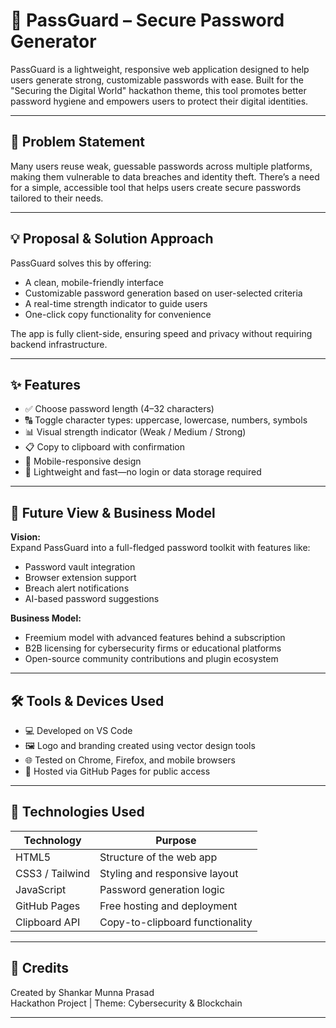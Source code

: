 # 🔐 PassGuard – Secure Password Generator

PassGuard is a lightweight, responsive web application designed to help users generate strong, customizable passwords with ease. Built for the "Securing the Digital World" hackathon theme, this tool promotes better password hygiene and empowers users to protect their digital identities.

---

## 🧠 Problem Statement

Many users reuse weak, guessable passwords across multiple platforms, making them vulnerable to data breaches and identity theft. There’s a need for a simple, accessible tool that helps users create secure passwords tailored to their needs. 

---

## 💡 Proposal & Solution Approach

PassGuard solves this by offering:
- A clean, mobile-friendly interface
- Customizable password generation based on user-selected criteria
- A real-time strength indicator to guide users
- One-click copy functionality for convenience

The app is fully client-side, ensuring speed and privacy without requiring backend infrastructure.

---

## ✨ Features

- ✅ Choose password length (4–32 characters)
- 🔠 Toggle character types: uppercase, lowercase, numbers, symbols
- 📊 Visual strength indicator (Weak / Medium / Strong)
- 📋 Copy to clipboard with confirmation
- 📱 Mobile-responsive design
- 💾 Lightweight and fast—no login or data storage required

---

## 🚀 Future View & Business Model

**Vision:**  
Expand PassGuard into a full-fledged password toolkit with features like:
- Password vault integration
- Browser extension support
- Breach alert notifications
- AI-based password suggestions

**Business Model:**  
- Freemium model with advanced features behind a subscription
- B2B licensing for cybersecurity firms or educational platforms
- Open-source community contributions and plugin ecosystem

---

## 🛠️ Tools & Devices Used

- 💻 Developed on VS Code
- 🖼️ Logo and branding created using vector design tools
- 🌐 Tested on Chrome, Firefox, and mobile browsers
- 📁 Hosted via GitHub Pages for public access

---

## 🧪 Technologies Used

| Technology     | Purpose                          |
|----------------|----------------------------------|
| HTML5          | Structure of the web app         |
| CSS3 / Tailwind| Styling and responsive layout    |
| JavaScript     | Password generation logic        |
| GitHub Pages   | Free hosting and deployment      |
| Clipboard API  | Copy-to-clipboard functionality  |

---

## 🙌 Credits
Created by Shankar Munna Prasad
<br>
Hackathon Project | Theme: Cybersecurity & Blockchain

---

